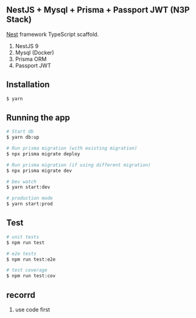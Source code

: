 ## NestJS + Mysql + Prisma + Passport JWT (N3P Stack)

[Nest](https://github.com/nestjs/nest) framework TypeScript scaffold.

1. NestJS 9
2. Mysql (Docker)
3. Prisma ORM
4. Passport JWT

## Installation

```bash
$ yarn
```

## Running the app

```bash
# Start db
$ yarn db:up

# Run prisma migration (with existing migration)
$ npx prisma migrate deploy

# Run prisma migration (if using different migration)
$ npx prisma migrate dev

# Dev watch
$ yarn start:dev

# production mode
$ yarn start:prod
```

## Test

```bash
# unit tests
$ npm run test

# e2e tests
$ npm run test:e2e

# test coverage
$ npm run test:cov
```

## recorrd

1. use code first
